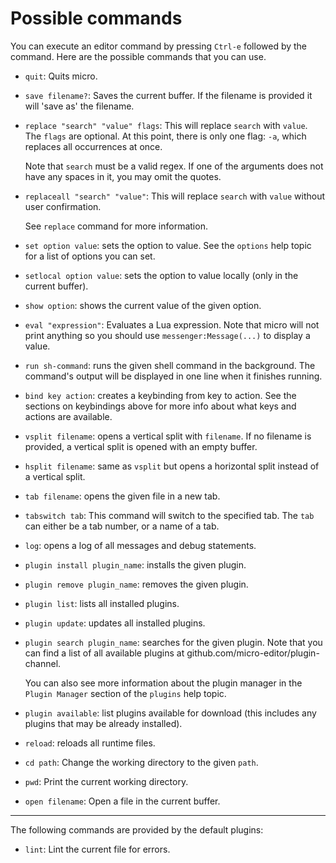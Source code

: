 # Possible commands

You can execute an editor command by pressing `Ctrl-e` followed by the command.
Here are the possible commands that you can use.

* `quit`: Quits micro.

* `save filename?`: Saves the current buffer. If the filename is provided it
  will 'save as' the filename.

* `replace "search" "value" flags`: This will replace `search` with `value`. 
   The `flags` are optional. At this point, there is only one flag: `-a`, which
   replaces all occurrences at once.

   Note that `search` must be a valid regex.  If one of the arguments does not
   have any spaces in it, you may omit the quotes.

* `replaceall "search" "value"`: This will replace `search` with `value` without
   user confirmation.

	See `replace` command for more information.

* `set option value`: sets the option to value. See the `options` help topic for
   a list of options you can set.

* `setlocal option value`: sets the option to value locally (only in the current
   buffer).

* `show option`: shows the current value of the given option.

* `eval "expression"`: Evaluates a Lua expression. Note that micro will not
   print anything so you should use `messenger:Message(...)` to display a value.

* `run sh-command`: runs the given shell command in the background. The 
   command's output will be displayed in one line when it finishes running.

* `bind key action`: creates a keybinding from key to action. See the sections
   on keybindings above for more info about what keys and actions are available.

* `vsplit filename`: opens a vertical split with `filename`. If no filename is
   provided, a vertical split is opened with an empty buffer.

* `hsplit filename`: same as `vsplit` but opens a horizontal split instead of a
   vertical split.

* `tab filename`: opens the given file in a new tab.

* `tabswitch tab`: This command will switch to the specified tab. The `tab` can
   either be a tab number, or a name of a tab.
					 
* `log`: opens a log of all messages and debug statements.

* `plugin install plugin_name`: installs the given plugin.

* `plugin remove plugin_name`: removes the given plugin.

* `plugin list`: lists all installed plugins.

* `plugin update`: updates all installed plugins.

* `plugin search plugin_name`: searches for the given plugin. Note that you can
   find a list of all available plugins at
   github.com/micro-editor/plugin-channel.

   You can also see more information about the plugin manager in the
   `Plugin Manager` section of the `plugins` help topic.

* `plugin available`: list plugins available for download (this includes any
   plugins that may be already installed).

* `reload`: reloads all runtime files.

* `cd path`: Change the working directory to the given `path`.

* `pwd`: Print the current working directory.

* `open filename`: Open a file in the current buffer.

---

The following commands are provided by the default plugins:

* `lint`: Lint the current file for errors.
